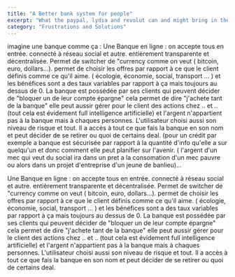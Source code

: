 ```yaml
---
title: "A Better bank system for people"
excerpt: "What the paypal, lydia and revolut can and might bring in the future"
category: "Frustrations and Solutions"
---
```


imagine une banque comme ça : Une Banque en ligne : on accepte tous en entrée. connecté à réseau social et autre.
entièrement transparente et décentralisée. Permet de switcher de "currency comme on veut ( bitcoin, euro, dollars...). permet de choisir les offres par rapport à ce que le client définis comme ce qu'il aime. ( écologie, économie, social, transport ... ) et les bénéfices sont a des taux variables par rapport à ça mais toujours au dessus de 0. La banque est possédée par ses clients qui peuvent décider de "bloquer un de leur compte épargne" cela permet de dire "j'achete tant de la banque" elle peut aussir gérer pour le client des actions chez .. et ..  (tout cela est évidement full intelligence artificielle) et l'argent n'appartient pas à la banque mais à chaques personnes. L'utilisateur choisi aussi son niveau de risque et tout. Il a accès à tout ce que fais la banque en son nom et peut décider de se retirer ou quoi de certains deal.  (pour un crédit par exemple a banque est sécurisée par rapport à la quantité d'info qu'elle a sur quelqu'un et donc comment elle peut planifier sur l'avenir. ( l'argent d'un mec qui veut du social ira dans un pret a la consomation d'un mec pauvre ou alors dans un projet d'entreprise d'un jeune de banlieu)...

Une Banque en ligne : on accepte tous en entrée. connecté à réseau social et autre.
entièrement transparente et décentralisée. Permet de switcher de "currency comme on veut ( bitcoin, euro, dollars...). permet de choisir les offres par rapport à ce que le client définis comme ce qu'il aime. ( écologie, économie, social, transport ... ) et les bénéfices sont a des taux variables par rapport à ça mais toujours au dessus de 0. La banque est possédée par ses clients qui peuvent décider de "bloquer un de leur compte épargne" cela permet de dire "j'achete tant de la banque" elle peut aussir gérer pour le client des actions chez .. et ..  (tout cela est évidement full intelligence artificielle) et l'argent n'appartient pas à la banque mais à chaques personnes. L'utilisateur choisi aussi son niveau de risque et tout. Il a accès à tout ce que fais la banque en son nom et peut décider de se retirer ou quoi de certains deal.  

